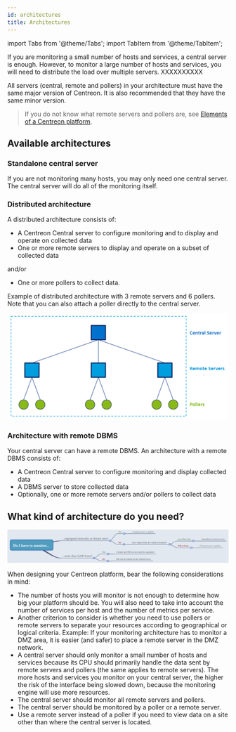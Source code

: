 ```yaml
---
id: architectures
title: Architectures
---
```

import Tabs from '@theme/Tabs';
import TabItem from '@theme/TabItem';

If you are monitoring a small number of hosts and services, a central server is enough. However, to monitor a large number of hosts and services, you will need to distribute the load over multiple servers. XXXXXXXXXX

All servers (central, remote and pollers) in your architecture must have the same major version of Centreon. It is also recommended that they have the same minor version.

> If you do not know what remote servers and pollers are, see [Elements of a Centreon platform](../getting-started/platform.md).

## Available architectures

### Standalone central server

If you are not monitoring many hosts, you may only need one central server. The central server will do all of the monitoring itself.

### Distributed architecture

A distributed architecture consists of:

* A Centreon Central server to configure monitoring and to display and operate on collected data
* One or more remote servers to display and operate on a subset of collected data

and/or

* One or more pollers to collect data.

Example of distributed architecture with 3 remote servers and 6 pollers. Note that you can also attach a poller directly to the central server.

![image](../assets/getting-started/archi.png)

### Architecture with remote DBMS

Your central server can have a remote DBMS. An architecture with a remote DBMS consists of:

* A Centreon Central server to configure monitoring and display collected data
* A DBMS server to store collected data
* Optionally, one or more remote servers and/or pollers to collect data

## What kind of architecture do you need?

![image](../assets/installation/architecture_decision.png)

When designing your Centreon platform, bear the following considerations in mind:

* The number of hosts you will monitor is not enough to determine how big your platform should be. You will also need to take into account the number of services per host and the number of metrics per service.
* Another criterion to consider is whether you need to use pollers or remote servers to separate your resources according to geographical or logical criteria. Example: If your monitoring architecture has to monitor a DMZ area, it is easier (and safer) to place a remote server in the DMZ network.
* A central server should only monitor a small number of hosts and services because its CPU should primarily handle the data sent by remote servers and pollers (the same applies to remote servers). The more hosts and services you monitor on your central server, the higher the risk of the interface being slowed down, because the monitoring engine will use more resources.
* The central server should monitor all remote servers and pollers.
* The central server should be monitored by a poller or a remote server.
* Use a remote server instead of a poller if you need to view data on a site other than where the central server is located.
